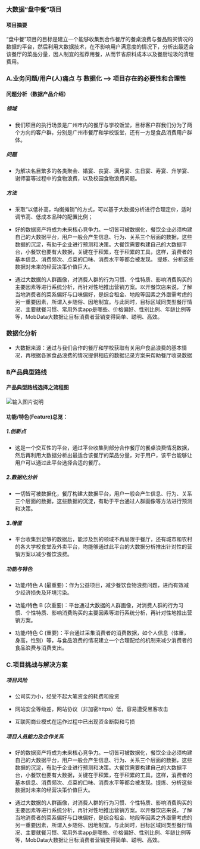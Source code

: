 ### 大数据“盘中餐”项目

#### 项目摘要

“盘中餐”项目的目标是建立一个能够收集到合作餐厅的餐桌浪费与餐品购买情况的数据的平台，然后利用大数据技术，在不影响用户满意度的情况下，分析出最适合该餐厅的菜品分量，因人制宜的推荐用餐，从而节省原料成本以及餐厨垃圾的清理费用。

### A.业务问题/用户(人)痛点 与 数据化 --> 项目存在的必要性和合理性

#### 问题分析（数据产品介绍）

##### 领域

- 我们项目的执行场景是广州市内的餐厅与学校饭堂，目标客户群我们分为了两个方向的客户群，分别是广州市餐厅和学校饭堂，还有一方是食品消费用户群体。

##### 问题

- 为解决名目繁多的各类聚会、婚宴、丧宴、满月宴、生日宴、寿宴、升学宴、谢师宴等过程中的食物浪费，以及校园食物浪费问题。

##### 方法

- 采取“以低补高，均衡摊销”的方式，可以基于大数据分析进行合理定价，适时调节高、低成本品种的配置比例；

- 好的数据资产将成为未来核心竞争力。一切皆可被数据化，餐饮企业必须构建自己的大数据平台，用户一般会产生信息、行为、关系三个层面的数据，这些数据的沉淀，有助于企业进行预测和决策。大餐饮需要构建自己的大数据平台，小餐饮也要有大数据，关键在于积累，在于积累的工具，这样，消费者的基本信息、消费频次、点菜的口味、消费水平等都会被发现。 提炼、分析这些数据对未来的经营决策价值巨大。

- 通过大数据的人群画像，对消费人群的行为习惯、个性特质、影响消费购买的主要因素等进行系统分析，再针对性地推出营销方案。以开餐饮店来说，了解当地消费者的菜系偏好与口味偏好，是综合租金、地段等因素之外亟需考虑的另一重要因素，所谓入乡随俗、因地制宜。与此同时，目标区域同类型餐厅情况、主要就餐习惯、常用外卖app是哪些、价格偏好、性别比例、年龄比例等等，MobData大数据让目标消费者营销变得简单、聪明、高效。

### 数据化分析

- 大数据来源：通过与我们合作的餐厅和学校获取有关用户食品浪费的基本情况，再根据各家食品浪费的情况提供相应的数据记录方案来帮助餐厅收录数据

### B产品典型路线
#### 产品典型路线选择之流程图
![输入图片说明](https://images.gitee.com/uploads/images/2019/0630/095215_ea60af65_1805428.png "路线图.jpg")
#### 功能/特色(Feature)总览：
##### 1.创新点
- 这是一个交互性的平台，通过平台收集到部分合作餐厅的餐桌浪费情况数据，然后再利用大数据分析出最适合该餐厅的菜品分量，对于用户，该平台能够让用户可以通过此平台选择合适的餐厅。

##### 2.数据化分析
- 一切皆可被数据化，餐厅构建大数据平台，用户一般会产生信息、行为、关系三个层面的数据，这些数据的沉淀，有助于平台通过人群画像等方法进行预测和决策。

##### 3.增值
- 平台收集到足够的数据后，能涉及到的领域不再局限于餐厅，还有城市和农村的各大学校食堂及外卖平台，均能够通过此平台的大数据分析推出针对性的营销方案以减少餐饮浪费。

##### 功能与特色

- 功能/特色 A (最重要)：作为公益项目，减少餐饮食物浪费问题，进而有效减少经济损失及环境污染。

- 功能/特色 B (次重要)：平台通过大数据的人群画像，对消费人群的行为习惯、个性特质、影响消费购买的主要因素等进行系统分析，再针对性地推出营销方案。
- 功能/特色 C (重要)：平台通过采集消费者的消费数据，如个人信息（体重，身高，性别）等，与食品浪费的情况建立一个合理配给的机制来减少消费者的食品浪费与消费支出。


### C.项目挑战与解决方案

##### 项目风险

- 公司实力小，经受不起大笔资金的耗费和投资

- 网站安全等级差，网站协议（非加密https）低，容易遭受黑客攻击

- 互联网商业模式在运作过程中已出现资金断裂和亏损

##### 项目人员能力及合作关系

- 好的数据资产将成为未来核心竞争力。一切皆可被数据化，餐饮企业必须构建自己的大数据平台，用户一般会产生信息、行为、关系三个层面的数据，这些数据的沉淀，有助于企业进行预测和决策。大餐饮需要构建自己的大数据平台，小餐饮也要有大数据，关键在于积累，在于积累的工具，这样，消费者的基本信息、消费频次、点菜的口味、消费水平等都会被发现。提炼、分析这些数据对未来的经营决策价值巨大。

- 通过大数据的人群画像，对消费人群的行为习惯、个性特质、影响消费购买的主要因素等进行系统分析，再针对性地推出营销方案。以开餐饮店来说，了解当地消费者的菜系偏好与口味偏好，是综合租金、地段等因素之外亟需考虑的另一重要因素，所谓入乡随俗、因地制宜。与此同时，目标区域同类型餐厅情况、主要就餐习惯、常用外卖app是哪些、价格偏好、性别比例、年龄比例等等，MobData大数据让目标消费者营销变得简单、聪明、高效。